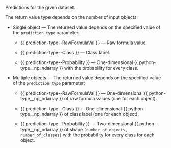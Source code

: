 
Predictions for the given dataset.

The return value type depends on the number of input objects:

- Single object — The returned value depends on the specified value of the `prediction_type` parameter:
    - {{ prediction-type--RawFormulaVal }} — Raw formula value.
    
    - {{ prediction-type--Class }} — Class label.
    
    - {{ prediction-type--Probability }} — One-dimensional {{ python-type__np_ndarray }} with the probability for every class.
    
- Multiple objects — The returned value depends on the specified value of the `prediction_type` parameter:
    - {{ prediction-type--RawFormulaVal }} — One-dimensional {{ python-type__np_ndarray }} of raw formula values (one for each object).
    
    - {{ prediction-type--Class }} — One-dimensional {{ python-type__np_ndarray }} of class label (one for each object).
    
    - {{ prediction-type--Probability }} — Two-dimensional {{ python-type__np_ndarray }} of shape `(number_of_objects, number_of_classes)` with the probability for every class for each object.
    
